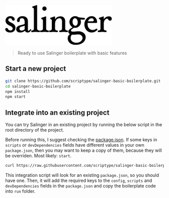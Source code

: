![Salinger](https://github.com/scriptype/salinger-basic-boilerplate/blob/master/salinger-small.png?raw=true)

> Ready to use Salinger boilerplate with basic features

## Start a new project

```sh
git clone https://github.com/scriptype/salinger-basic-boilerplate.git
cd salinger-basic-boilerplate
npm install
npm start
```

## Integrate into an existing project

You can try Salinger in an existing project by running the below script in the root directory of the project.

Before running this, I suggest checking the [package.json](https://github.com/scriptype/salinger-basic-boilerplate/blob/master/package.json). If some keys in `scripts` or `devDependencies` fields have different values in your own `package.json`, then you may want to keep a copy of them, because they will be overriden. Most likely: `start`.

```sh
curl https://raw.githubusercontent.com/scriptype/salinger-basic-boilerplate/master/integration.sh | sh
```

This integration script will look for an existing `package.json`, so you should have one. Then, it will add the required keys to the `config`, `scripts` and `devDependencies` fields in the `package.json` and copy the boilerplate code into `run` folder.
